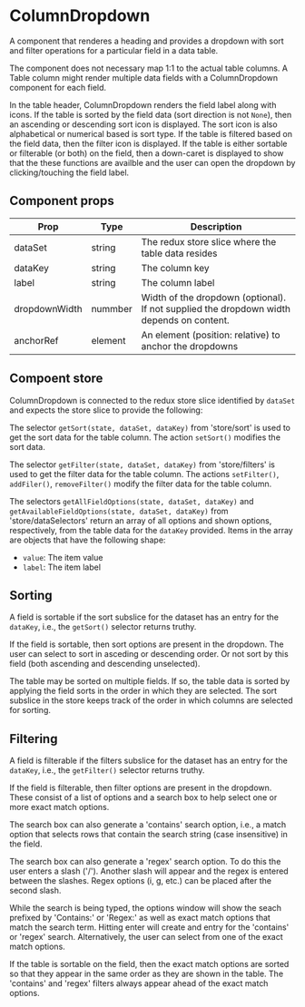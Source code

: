 # ColumnDropdown

A component that renderes a heading and provides a dropdown with sort and filter operations for a particular field in a data table.

The component does not necessary map 1:1 to the actual table columns. A Table column might render multiple data fields with a ColumnDropdown
component for each field.

In the table header, ColumnDropdown renders the field label along with icons. If the table is sorted by the field data (sort direction is not `None`), then an ascending or descending sort icon is displayed. The sort icon is also alphabetical or numerical based is sort type. If the table is filtered based on the field data, then the filter icon is displayed. If the table is either sortable or filterable (or both) on the field, then a down-caret is displayed to show that the these functions are availble and the user can open the dropdown by clicking/touching the field label. 

## Component props

| Prop               | Type    | Description
| -------------------| ------  | -----------
| dataSet            | string  | The redux store slice where the table data resides
| dataKey            | string  | The column key
| label              | string  | The column label
| dropdownWidth      | nummber | Width of the dropdown (optional). If not supplied the dropdown width depends on content.
| anchorRef          | element | An element (position: relative) to anchor the dropdowns

## Compoent store

ColumnDropdown is connected to the redux store slice identified by `dataSet` and expects the store slice to provide the following:

The selector `getSort(state, dataSet, dataKey)` from 'store/sort' is used to get the sort data for the table column. The action `setSort()` modifies the sort data.

The selector `getFilter(state, dataSet, dataKey)` from 'store/filters' is used to get the filter data for the table column. The actions `setFilter()`, `addFiler()`, `removeFilter()` modify the filter data for the table column.

The selectors `getAllFieldOptions(state, dataSet, dataKey)` and `getAvailableFieldOptions(state, dataSet, dataKey)` from 'store/dataSelectors' return an array of all options and shown options, respectively, from the table data for the `dataKey` provided. Items in the array are objects that have the following shape:

* `value`: The item value
* `label`: The item label

## Sorting

A field is sortable if the sort subslice for the dataset has an entry for the `dataKey`, i.e., the `getSort()` selector returns truthy.

If the field is sortable, then sort options are present in the dropdown. The user can select to sort in asceding or descending order. Or not sort by this field (both ascending and descending unselected).

The table may be sorted on multiple fields. If so, the table data is sorted by applying the field sorts in the order in which they are selected. The sort subslice in the store keeps track of the order in which columns are selected for sorting.

## Filtering

A field is filterable if the filters subslice for the dataset has an entry for the `dataKey`, i.e., the `getFilter()` selector returns truthy.

If the field is filterable, then filter options are present in the dropdown. These consist of a list of options and a search box to help select one or more exact match options.

The search box can also generate a 'contains' search option, i.e., a match option that selects rows that contain the search string (case insensitive) in the field.

The search box can also generate a 'regex' search option. To do this the user enters a slash ('/'). Another slash will appear and the regex is entered between the slashes. Regex options (i, g, etc.) can be placed after the second slash.

While the search is being typed, the options window will show the seach prefixed by 'Contains:' or 'Regex:' as well as exact match options that match the search term. Hitting enter will create and entry for the 'contains' or 'regex' search. Alternatively, the user can select from one of the exact match options.

If the table is sortable on the field, then the exact match options are sorted so that they appear in the same order as they are shown in the table. The 'contains' and 'regex' filters always appear ahead of the exact match options.
